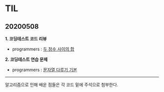 # TIL
## 20200508

**1. 코딩테스트 코드 리뷰**
 - programmers : [두 정수 사이의 합](https://github.com/jina95/TIL/blob/master/Algorithm/LEVEL%201/%EB%91%90%20%EC%A0%95%EC%88%98%20%EC%82%AC%EC%9D%B4%EC%9D%98%20%ED%95%A9.html)
 
 
**2. 코딩테스트 연습 문제**
 - programmers : [문자열 다루기 기본](https://github.com/jina95/TIL/blob/master/Algorithm/LEVEL%201/%EB%AC%B8%EC%9E%90%EC%97%B4%20%EB%8B%A4%EB%A3%A8%EA%B8%B0%20%EA%B8%B0%EB%B3%B8.html)
 
 <hr/>
 
 알고리즘으로 인해 배운 점들은 각 코드 밑에 주석으로 첨부한다.


